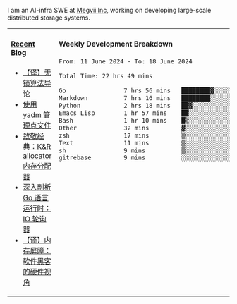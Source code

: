 I am an AI-infra SWE at [Megvii Inc](https://en.megvii.com/), working on developing large-scale distributed storage systems.

<table width="960px">
<tr>
<td valign="top" width="50%">

#### <a href="https://www.kongjun18.me" target="_blank">Recent Blog</a>

<!-- BLOG-POST-LIST:START -->
- [【译】无锁算法导论](https://kongjun18.github.io/posts/2023/07/14/)
- [使用 yadm 管理点文件](https://kongjun18.github.io/posts/2023/04/07/)
- [致敬经典：K&amp;R allocator 内存分配器](https://kongjun18.github.io/posts/2022/12/12/)
- [深入剖析 Go 语言运行时：IO 轮询器](https://kongjun18.github.io/posts/2022/11/21/)
- [【译】内存屏障：软件黑客的硬件视角](https://kongjun18.github.io/posts/2022/11/03/)
<!-- BLOG-POST-LIST:END -->

</td>
<td valign="top" width="50%">

#### Weekly Development Breakdown

<!--START_SECTION:waka-->

```txt
From: 11 June 2024 - To: 18 June 2024

Total Time: 22 hrs 49 mins

Go                7 hrs 56 mins   ████████▓░░░░░░░░░░░░░░░░   34.80 %
Markdown          7 hrs 16 mins   ████████░░░░░░░░░░░░░░░░░   31.85 %
Python            2 hrs 18 mins   ██▓░░░░░░░░░░░░░░░░░░░░░░   10.14 %
Emacs Lisp        1 hr 57 mins    ██░░░░░░░░░░░░░░░░░░░░░░░   08.58 %
Bash              1 hr 10 mins    █▒░░░░░░░░░░░░░░░░░░░░░░░   05.18 %
Other             32 mins         ▓░░░░░░░░░░░░░░░░░░░░░░░░   02.39 %
zsh               17 mins         ▒░░░░░░░░░░░░░░░░░░░░░░░░   01.28 %
Text              11 mins         ▒░░░░░░░░░░░░░░░░░░░░░░░░   00.83 %
sh                9 mins          ▒░░░░░░░░░░░░░░░░░░░░░░░░   00.69 %
gitrebase         9 mins          ░░░░░░░░░░░░░░░░░░░░░░░░░   00.66 %
```

<!--END_SECTION:waka-->
</td>
</tr>

</table>
